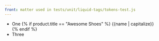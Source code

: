 ```yaml
---
front: matter used in tests/unit/liquid-tags/tokens-test.js
---
```

- One
{% if product.title == "Awesome Shoes" %}
{{name | capitalize}}
{% endif %}
- Three
